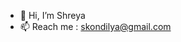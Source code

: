 - 👋 Hi, I’m Shreya
- 📫 Reach me : skondilya@gmail.com

<!---
skondilya/skondilya is a ✨ special ✨ repository because its `README.md` (this file) appears on your GitHub profile.
You can click the Preview link to take a look at your changes.
--->
